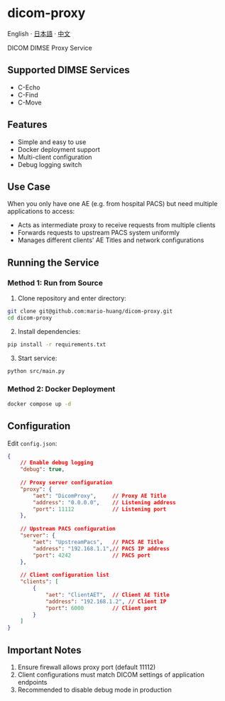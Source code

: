 # dicom-proxy

English · [日本語](./README_ja.md) · [中文](./README_zh.md)

DICOM DIMSE Proxy Service

## Supported DIMSE Services

- C-Echo
- C-Find
- C-Move

## Features

- Simple and easy to use
- Docker deployment support
- Multi-client configuration
- Debug logging switch

## Use Case

When you only have one AE (e.g. from hospital PACS) but need multiple applications to access:
- Acts as intermediate proxy to receive requests from multiple clients
- Forwards requests to upstream PACS system uniformly
- Manages different clients' AE Titles and network configurations

## Running the Service

### Method 1: Run from Source
1. Clone repository and enter directory:
```bash
git clone git@github.com:mario-huang/dicom-proxy.git
cd dicom-proxy
```

2. Install dependencies:
```bash
pip install -r requirements.txt
```

3. Start service:
```bash
python src/main.py
```

### Method 2: Docker Deployment
```bash
docker compose up -d
```

## Configuration

Edit `config.json`:

```json
{
    // Enable debug logging
    "debug": true,
    
    // Proxy server configuration
    "proxy": {
        "aet": "DicomProxy",     // Proxy AE Title
        "address": "0.0.0.0",    // Listening address
        "port": 11112            // Listening port
    },
    
    // Upstream PACS configuration
    "server": {
        "aet": "UpstreamPacs",   // PACS AE Title 
        "address": "192.168.1.1",// PACS IP address
        "port": 4242             // PACS port
    },
    
    // Client configuration list
    "clients": [
        {
            "aet": "ClientAET",  // Client AE Title
            "address": "192.168.1.2", // Client IP
            "port": 6000         // Client port
        }
    ]
}
```

## Important Notes
1. Ensure firewall allows proxy port (default 11112)
2. Client configurations must match DICOM settings of application endpoints
3. Recommended to disable debug mode in production
